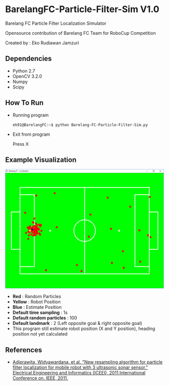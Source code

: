# BarelangFC-Particle-Filter-Sim V1.0

Barelang FC Particle Filter Localization Simulator

Opensource contribution of Barelang FC Team for RoboCup Competition

Created by : Eko Rudiawan Jamzuri

## Dependencies

* Python 2.7
* OpenCV 3.2.0
* Numpy
* Scipy

## How To Run

* Running program

    ```console
    ek91@BarelangFC:~$ python Barelang-FC-Particle-Filter-Sim.py
    ```

* Exit from program

    Press X

## Example Visualization

![Barelang FC - Particle Filter Simulator](/Images/Demo.png)

* **Red** : Random Particles
* **Yellow** : Robot Position
* **Blue** : Estimate Position
* **Default time sampling** : 1s
* **Default random particles** : 100
* **Default landmark** : 2 (Left opposite goal & right opposite goal)
* This program still estimate robot position (X and Y position), heading position not yet calculated

## References

* [Adiprawita, Widyawardana, et al. "New resampling algorithm for particle filter localization for mobile robot with 3 ultrasonic sonar sensor." Electrical Engineering and Informatics (ICEEI), 2011 International Conference on. IEEE, 2011.](http://ieeexplore.ieee.org/abstract/document/6021733/)